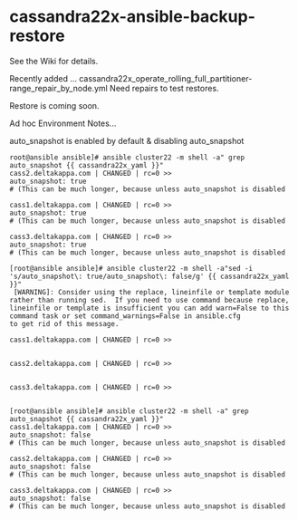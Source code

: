 # cassandra22x-ansible-backup-restore
See the Wiki for details.

Recently added ... cassandra22x_operate_rolling_full_partitioner-range_repair_by_node.yml
Need repairs to test restores.

Restore is coming soon.

Ad hoc Environment Notes...

auto_snapshot is enabled by default & disabling auto_snapshot
```
root@ansible ansible]# ansible cluster22 -m shell -a" grep auto_snapshot {{ cassandra22x_yaml }}"
cass2.deltakappa.com | CHANGED | rc=0 >>
auto_snapshot: true
# (This can be much longer, because unless auto_snapshot is disabled

cass1.deltakappa.com | CHANGED | rc=0 >>
auto_snapshot: true
# (This can be much longer, because unless auto_snapshot is disabled

cass3.deltakappa.com | CHANGED | rc=0 >>
auto_snapshot: true
# (This can be much longer, because unless auto_snapshot is disabled

[root@ansible ansible]# ansible cluster22 -m shell -a"sed -i 's/auto_snapshot\: true/auto_snapshot\: false/g' {{ cassandra22x_yaml }}"
 [WARNING]: Consider using the replace, lineinfile or template module rather than running sed.  If you need to use command because replace, lineinfile or template is insufficient you can add warn=False to this command task or set command_warnings=False in ansible.cfg
to get rid of this message.

cass1.deltakappa.com | CHANGED | rc=0 >>


cass2.deltakappa.com | CHANGED | rc=0 >>


cass3.deltakappa.com | CHANGED | rc=0 >>


[root@ansible ansible]# ansible cluster22 -m shell -a" grep auto_snapshot {{ cassandra22x_yaml }}"
cass1.deltakappa.com | CHANGED | rc=0 >>
auto_snapshot: false
# (This can be much longer, because unless auto_snapshot is disabled

cass2.deltakappa.com | CHANGED | rc=0 >>
auto_snapshot: false
# (This can be much longer, because unless auto_snapshot is disabled

cass3.deltakappa.com | CHANGED | rc=0 >>
auto_snapshot: false
# (This can be much longer, because unless auto_snapshot is disabled

```
